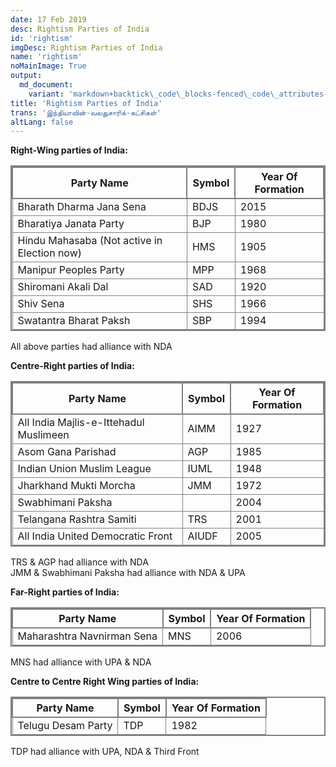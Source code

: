 ```yaml
---
date: 17 Feb 2019
desc: Rightism Parties of India
id: 'rightism'
imgDesc: Rightism Parties of India
name: 'rightism'
noMainImage: True
output:
  md_document:
    variant: 'markdown+backtick\_code\_blocks-fenced\_code\_attributes-header\_attributes'
title: 'Rightism Parties of India'
trans: 'இந்தியாவின்-வலதுசாரிக்-கட்சிகள்'
altLang: false
---
```


**Right-Wing parties of India:**

| Party Name                                  	| Symbol 	| Year Of Formation 	|
|---------------------------------------------	|--------	|-------------------	|
| Bharath Dharma Jana Sena                    	| BDJS   	| 2015              	|
| Bharatiya Janata Party                      	| BJP    	| 1980              	|
| Hindu Mahasaba (Not active in Election now) 	| HMS    	| 1905              	|
| Manipur Peoples Party                       	| MPP    	| 1968              	|
| Shiromani Akali Dal                         	| SAD    	| 1920              	|
| Shiv Sena                                   	| SHS    	| 1966              	|
| Swatantra Bharat Paksh                      	| SBP    	| 1994              	|

All above parties had alliance with NDA

</div>
<div class = "mycolumn">

**Centre-Right parties of India:**

| Party Name                             	| Symbol 	| Year Of Formation 	|
|----------------------------------------	|--------	|-------------------	|
| All India Majlis-e-Ittehadul Muslimeen 	| AIMM   	| 1927              	|
| Asom Gana Parishad                      	| AGP    	| 1985              	|
| Indian Union Muslim League             	| IUML   	| 1948              	|
| Jharkhand Mukti Morcha                 	| JMM    	| 1972              	|
| Swabhimani Paksha                      	|        	| 2004              	|
| Telangana Rashtra Samiti               	| TRS    	| 2001              	|
| All India United Democratic Front      	| AIUDF  	| 2005              	|

TRS & AGP had alliance with NDA  
JMM & Swabhimani Paksha had alliance with NDA & UPA

</div>
<div class = "mycolumn">


**Far-Right parties of India:**

| Party Name                 	| Symbol 	| Year Of Formation 	|
|----------------------------	|--------	|-------------------	|
| Maharashtra Navnirman Sena 	| MNS    	| 2006              	|

MNS had alliance with UPA & NDA

</div>
<div class = "mycolumn">

**Centre to Centre Right Wing parties of India:**

| Party Name        	| Symbol 	| Year Of Formation 	|
|-------------------	|--------	|-------------------	|
| Telugu Desam Party 	| TDP    	| 1982              	|

TDP had alliance with UPA, NDA & Third Front

</div>
</div>

<style>
table{
    border-collapse: collapse;
    border-spacing: 0;
    border:2px solid gray;
}

th{
    border:2px solid gray;
}

td{
    border:1px solid gray;
}
/* 
    body{
    font-family: 'Source Sans Pro', -apple-system, BlinkMacSystemFont, 'Segoe UI', Roboto, 'Helvetica Neue', Arial, sans-serif;
    }
 */
</style>